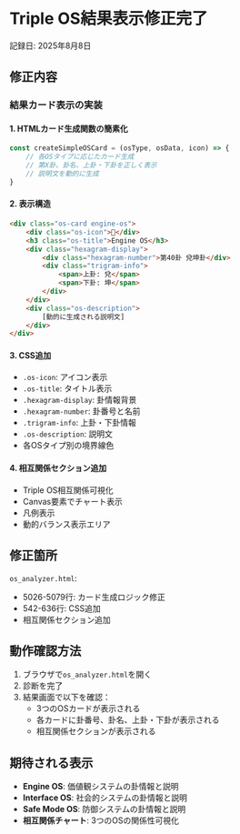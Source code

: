 # Triple OS結果表示修正完了
記録日: 2025年8月8日

## 修正内容

### 結果カード表示の実装

#### 1. HTMLカード生成関数の簡素化
```javascript
const createSimpleOSCard = (osType, osData, icon) => {
    // 各OSタイプに応じたカード生成
    // 第X卦、卦名、上卦・下卦を正しく表示
    // 説明文を動的に生成
}
```

#### 2. 表示構造
```html
<div class="os-card engine-os">
    <div class="os-icon">🎯</div>
    <h3 class="os-title">Engine OS</h3>
    <div class="hexagram-display">
        <div class="hexagram-number">第40卦 兌坤卦</div>
        <div class="trigram-info">
            <span>上卦: 兌</span>
            <span>下卦: 坤</span>
        </div>
    </div>
    <div class="os-description">
        [動的に生成される説明文]
    </div>
</div>
```

#### 3. CSS追加
- `.os-icon`: アイコン表示
- `.os-title`: タイトル表示
- `.hexagram-display`: 卦情報背景
- `.hexagram-number`: 卦番号と名前
- `.trigram-info`: 上卦・下卦情報
- `.os-description`: 説明文
- 各OSタイプ別の境界線色

#### 4. 相互関係セクション追加
- Triple OS相互関係可視化
- Canvas要素でチャート表示
- 凡例表示
- 動的バランス表示エリア

## 修正箇所

`os_analyzer.html`:
- 5026-5079行: カード生成ロジック修正
- 542-636行: CSS追加
- 相互関係セクション追加

## 動作確認方法

1. ブラウザで`os_analyzer.html`を開く
2. 診断を完了
3. 結果画面で以下を確認：
   - 3つのOSカードが表示される
   - 各カードに卦番号、卦名、上卦・下卦が表示される
   - 相互関係セクションが表示される

## 期待される表示

- **Engine OS**: 価値観システムの卦情報と説明
- **Interface OS**: 社会的システムの卦情報と説明  
- **Safe Mode OS**: 防御システムの卦情報と説明
- **相互関係チャート**: 3つのOSの関係性可視化